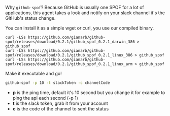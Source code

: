 Why `github-spof`? Because GitHub is usually one SPOF for a lot of
applications, this agent takes a look and notify on your slack channel it's the
GitHub's status change.

You can install it as a simple wget or curl, you use our compiled binary.
```
curl -LSs https://github.com/gianarb/github-spof/releases/download/0.2.1/github_spof_0.2.1_darwin_386 > github_spof
curl -LSs https://github.com/gianarb/github-spof/releases/download/0.2.1/github_spof_0.2.1_linux_386 > github_spof
curl -LSs https://github.com/gianarb/github-spof/releases/download/0.2.1/github_spof_0.2.1_linux_arm > github_spof
```
Make it executable and go!


```bash
github-spof -p 10 -t slackToken -c channelCode
```

* **p** is the ping time, default it's 10 second but you change it for example
  to ping the api each second (-p 1)
* **t** is the slack token, grab it from your account
* **c** is the code of the channel to sent the status

